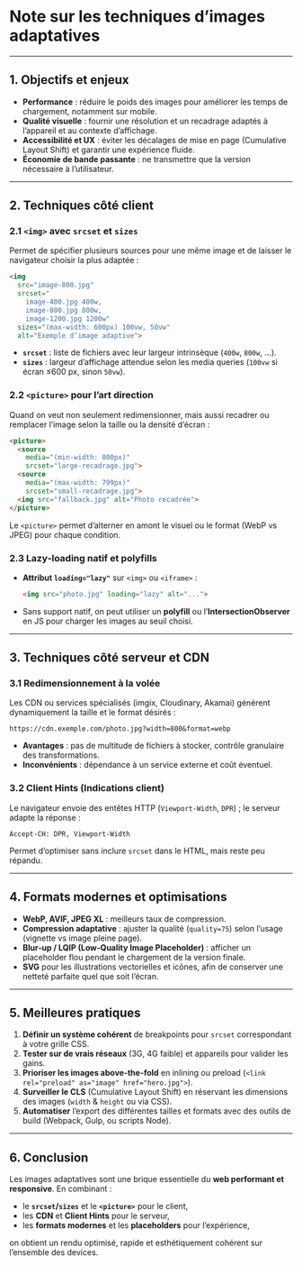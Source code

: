 # Note sur les techniques d’images adaptatives

---

## 1. Objectifs et enjeux  
- **Performance** : réduire le poids des images pour améliorer les temps de chargement, notamment sur mobile.  
- **Qualité visuelle** : fournir une résolution et un recadrage adaptés à l’appareil et au contexte d’affichage.  
- **Accessibilité et UX** : éviter les décalages de mise en page (Cumulative Layout Shift) et garantir une expérience fluide.  
- **Économie de bande passante** : ne transmettre que la version nécessaire à l’utilisateur.

---

## 2. Techniques côté client

### 2.1 `<img>` avec `srcset` et `sizes`  
Permet de spécifier plusieurs sources pour une même image et de laisser le navigateur choisir la plus adaptée :  
```html
<img
  src="image-800.jpg"
  srcset="
    image-400.jpg 400w,
    image-800.jpg 800w,
    image-1200.jpg 1200w"
  sizes="(max-width: 600px) 100vw, 50vw"
  alt="Exemple d’image adaptive">
```
- **`srcset`** : liste de fichiers avec leur largeur intrinsèque (`400w`, `800w`, …).  
- **`sizes`** : largeur d’affichage attendue selon les media queries (`100vw` si écran ≤600 px, sinon `50vw`).  

### 2.2 `<picture>` pour l’**art direction**  
Quand on veut non seulement redimensionner, mais aussi recadrer ou remplacer l’image selon la taille ou la densité d’écran :  
```html
<picture>
  <source
    media="(min-width: 800px)"
    srcset="large-recadrage.jpg">
  <source
    media="(max-width: 799px)"
    srcset="small-recadrage.jpg">
  <img src="fallback.jpg" alt="Photo recadrée">
</picture>
```
Le `<picture>` permet d’alterner en amont le visuel ou le format (WebP vs JPEG) pour chaque condition.

### 2.3 Lazy‑loading natif et polyfills  
- **Attribut `loading="lazy"`** sur `<img>` ou `<iframe>` :  
  ```html
  <img src="photo.jpg" loading="lazy" alt="...">
  ```  
- Sans support natif, on peut utiliser un **polyfill** ou l’**IntersectionObserver** en JS pour charger les images au seuil choisi.

---

## 3. Techniques côté serveur et CDN  

### 3.1 Redimensionnement à la volée  
Les CDN ou services spécialisés (imgix, Cloudinary, Akamai) génèrent dynamiquement la taille et le format désirés :  
```
https://cdn.exemple.com/photo.jpg?width=800&format=webp
```
- **Avantages** : pas de multitude de fichiers à stocker, contrôle granulaire des transformations.  
- **Inconvénients** : dépendance à un service externe et coût éventuel.

### 3.2 Client Hints (Indications client)  
Le navigateur envoie des entêtes HTTP (`Viewport-Width`, `DPR`) ; le serveur adapte la réponse :  
```http
Accept-CH: DPR, Viewport-Width
```
Permet d’optimiser sans inclure `srcset` dans le HTML, mais reste peu répandu.

---

## 4. Formats modernes et optimisations  

- **WebP, AVIF, JPEG XL** : meilleurs taux de compression.  
- **Compression adaptative** : ajuster la qualité (`quality=75`) selon l’usage (vignette vs image pleine page).  
- **Blur‑up / LQIP (Low‑Quality Image Placeholder)** : afficher un placeholder flou pendant le chargement de la version finale.  
- **SVG** pour les illustrations vectorielles et icônes, afin de conserver une netteté parfaite quel que soit l’écran.

---

## 5. Meilleures pratiques  

1. **Définir un système cohérent** de breakpoints pour `srcset` correspondant à votre grille CSS.  
2. **Tester sur de vrais réseaux** (3G, 4G faible) et appareils pour valider les gains.  
3. **Prioriser les images above-the-fold** en inlining ou preload (`<link rel="preload" as="image" href="hero.jpg">`).  
4. **Surveiller le CLS** (Cumulative Layout Shift) en réservant les dimensions des images (`width` & `height` ou via CSS).  
5. **Automatiser** l’export des différentes tailles et formats avec des outils de build (Webpack, Gulp, ou scripts Node).

---

## 6. Conclusion  

Les images adaptatives sont une brique essentielle du **web performant et responsive**. En combinant :

- le **`srcset`/`sizes`** et le **`<picture>`** pour le client,  
- les **CDN** et **Client Hints** pour le serveur,  
- les **formats modernes** et les **placeholders** pour l’expérience,

on obtient un rendu optimisé, rapide et esthétiquement cohérent sur l’ensemble des devices.
